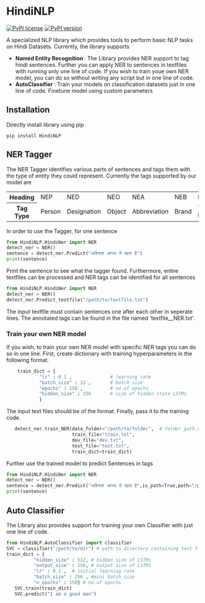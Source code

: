 # HindiNLP

[![PyPI license](https://img.shields.io/pypi/l/ansicolortags.svg)](https://pypi.python.org/pypi/ansicolortags/)
[![PyPI version](https://badge.fury.io/py/HindiNLP.svg)](https://badge.fury.io/py/HindiNLP)

A specialized NLP library which provides tools to perform basic NLP tasks on Hindi Datasets. Currently, the library supports 
<ul>
  <li> <b> Named Entity Recognition </b>: The Library provides NER support to tag hindi sentences. Further you can apply NER to sentences in textfiles with running only one line of code. If you wish to train youe own NER model, you can do so without writing any script but in one line of code.</li>
  <li> <b> AutoClassifier </b> : Train your models on classification datasets just in one line of code. Finetune model using custom parameters</li>
</ul>

## Installation 

Directly install library using pip
```terminal
pip install HindiNLP
```


## NER Tagger


The NER Tagger identifies various parts of sentences and tags them with the type of entity they could represent. Currently the tags supported by our model are
<table> 
  <tr> <th>  Heading </th> <td>  NEP </td>  <td>  NED </td> <td>  NEO </td>  <td>  NEA </td>  <td>  NEB </td>  <td>  NETP </td> <td>  NETO </td> <td>  NEL </td> <td>  NETI </td> <td>  NEN </td>  <td> NEM </td>  <td>  NETE </td>  </tr>
  <tr> <th> Tag Type  </th> <td> Person  </td> <td> Designation  </td>  <td> Object  </td> <td> Abbreviation  </td> <td> Brand  </td> <td> Title-Person  </td> <td> Title-Object </td> <td> Location </td>  <td> Time </td> <td> Number </td> <td> Measure </td>  <td> Terms </td> </tr>
</table>

In order to use the Tagger, for one sentence 
```python 
from HindiNLP.HindiNer import NER
detect_ner = NER()
sentence = detect_ner.Predict("अविनाश आगरा में रहता है")
print(sentence)
 ```
 
 Print the sentence to see what the tagger found. Furthermore, entire textfiles can be processed and NER tags can be identified for all sentences
 ```python 
from HindiNLP.HindiNer import NER
detect_ner = NER()
detect_ner.Predict_textfile("/path/to/textfile.txt")
 ```
The input textfile must contain sentences one after each other in seperate lines. The annotated tags can be found in the file named 'textfile__NER.txt'.

### Train your own NER model

If you wish, to train your own NER model with specific NER tags you can do so in one line. First, create dictionary with training hyperparameters in the following format.
```python
    train_dict = {
            "lr" : 0.1 ,              # learning rate
            "batch_size" : 32 ,       # batch size
            "epochs" : 150 ,          # no.of epochs
            "hidden_size" : 256       # size of hidden_state LSTMs
            }
   ```
 The input text files should be of the format.
 Finally, pass it to the training code.
 ```python 
    detect_ner.train_NER(data_folder="/path/to/folder",  # folder path containing all text files
                         train_file="train.txt",            
                         dev_file="dev.txt",
                         test_file="test.txt",
                         train_dict=train_dict) 
  ```
 Further use the trained model to predict Sentences in tags
 ```python 
from HindiNLP.HindiNer import NER
detect_ner = NER()
sentence = detect_ner.Predict("अविनाश आगरा में रहता है",is_path=True,path="/path/to/trained/model")
print(sentence)
 ```
 
## Auto Classifier 

The Library also provides support for training your own Classifier with just one line of code. 

```python
from HindiNLP.AutoClassifier import classifier
SVC = classifier("/path/to/dir") # path to directory containing text files
train_dict = {
          "hidden_size" : 512, # hidden size of LSTMs
          "output_size" : 256, # output size of LSTMs
          "lr" : 0.1 ,  # initial learning rate
          "batch_size" : 256 , #mini batch_size
          "n_epochs" : 150} # no.of epochs
   SVC.train(train_dict)
   SVC.predict("I am a good man")

``` 
 
 
 
 
 
